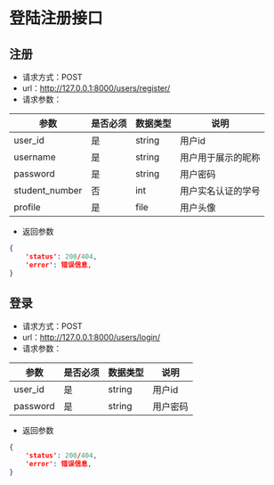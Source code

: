 # 登陆注册接口

## 注册

+ 请求方式：POST
+ url：http://127.0.0.1:8000/users/register/
+ 请求参数：

| 参数           | 是否必须 | 数据类型 | 说明               |
| -------------- | -------- | -------- | ------------------ |
| user_id        | 是       | string   | 用户id             |
| username       | 是       | string   | 用户用于展示的昵称 |
| password       | 是       | string   | 用户密码           |
| student_number | 否       | int      | 用户实名认证的学号 |
| profile        | 是       | file     | 用户头像           |

+ 返回参数

```json
{
    'status': 200/404,
    'error': 错误信息,
}
```

## 登录

+ 请求方式：POST
+ url：http://127.0.0.1:8000/users/login/
+ 请求参数：

| 参数     | 是否必须 | 数据类型 | 说明     |
| -------- | -------- | -------- | -------- |
| user_id  | 是       | string   | 用户id   |
| password | 是       | string   | 用户密码 |

+ 返回参数

```json
{
    'status': 200/404,
    'error': 错误信息,
}
```

